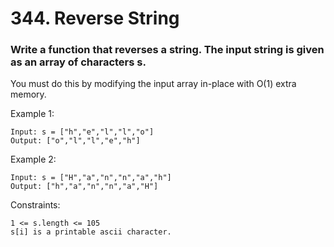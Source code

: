 # 344. Reverse String
### Write a function that reverses a string. The input string is given as an array of characters s.

You must do this by modifying the input array in-place with O(1) extra memory.



Example 1:
```
Input: s = ["h","e","l","l","o"]
Output: ["o","l","l","e","h"]
```
Example 2:
```
Input: s = ["H","a","n","n","a","h"]
Output: ["h","a","n","n","a","H"]
```

Constraints:
```
1 <= s.length <= 105
s[i] is a printable ascii character.
```